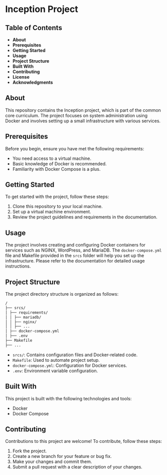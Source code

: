 # Inception Project

## Table of Contents

- **About**
- **Prerequisites**
- **Getting Started**
- **Usage**
- **Project Structure**
- **Built With**
- **Contributing**
- **License**
- **Acknowledgments**

## About

This repository contains the Inception project, which is part of the common core curriculum. The project focuses on system administration using Docker and involves setting up a small infrastructure with various services.

## Prerequisites

Before you begin, ensure you have met the following requirements:
- You need access to a virtual machine.
- Basic knowledge of Docker is recommended.
- Familiarity with Docker Compose is a plus.

## Getting Started

To get started with the project, follow these steps:

1. Clone this repository to your local machine.
2. Set up a virtual machine environment.
3. Review the project guidelines and requirements in the documentation.

## Usage

The project involves creating and configuring Docker containers for services such as NGINX, WordPress, and MariaDB. The `docker-compose.yml` file and Makefile provided in the `srcs` folder will help you set up the infrastructure. Please refer to the documentation for detailed usage instructions.

## Project Structure

The project directory structure is organized as follows:
```bash
/
├── srcs/
│ ├── requirements/
│ │ ├── mariadb/
│ │ ├── nginx/
│ │ ├── ...
│ ├── docker-compose.yml
│ ├── .env
├── Makefile
├── ...
```


- `srcs/`: Contains configuration files and Docker-related code.
- `Makefile`: Used to automate project setup.
- `docker-compose.yml`: Configuration for Docker services.
- `.env`: Environment variable configuration.

## Built With

This project is built with the following technologies and tools:
- Docker
- Docker Compose

## Contributing

Contributions to this project are welcome! To contribute, follow these steps:
1. Fork the project.
2. Create a new branch for your feature or bug fix.
3. Make your changes and commit them.
4. Submit a pull request with a clear description of your changes.
